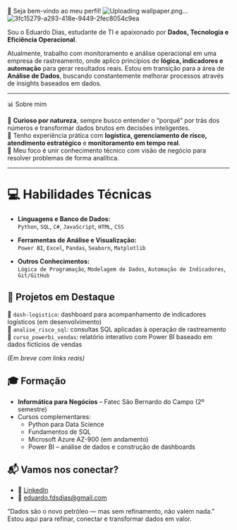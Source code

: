 👋 Seja bem-vindo ao meu perfil!
![Uploading wallpaper.png…]()
![3fc15279-a293-418e-9449-2fec8054c9ea](https://github.com/user-attachments/assets/4e522383-5b72-47d0-924b-45da2f4ebc1c)

Sou o Eduardo Dias, estudante de TI e apaixonado por **Dados, Tecnologia e Eficiência Operacional**.

Atualmente, trabalho com monitoramento e análise operacional em uma empresa de rastreamento, onde aplico princípios de **lógica, indicadores e automação** para gerar resultados reais. Estou em transição para a área de **Análise de Dados**, buscando constantemente melhorar processos através de insights baseados em dados.

---

 📊 Sobre mim

🔎 **Curioso por natureza**, sempre busco entender o “porquê” por trás dos números e transformar dados brutos em decisões inteligentes.  
💼 Tenho experiência prática com **logística, gerenciamento de risco, atendimento estratégico** e **monitoramento em tempo real**.  
🎯 Meu foco é unir conhecimento técnico com visão de negócio para resolver problemas de forma analítica.

---

# 💻 Habilidades Técnicas

- **Linguagens e Banco de Dados:**  
  `Python`, `SQL`, `C#`, `JavaScript`, `HTML`, `CSS`

- **Ferramentas de Análise e Visualização:**  
  `Power BI`, `Excel`, `Pandas`, `Seaborn`, `Matplotlib`

- **Outros Conhecimentos:**  
  `Lógica de Programação`, `Modelagem de Dados`, `Automação de Indicadores`, `Git/GitHub`


## 📁 Projetos em Destaque

🔹 `dash-logistico`: dashboard para acompanhamento de indicadores logísticos (em desenvolvimento)  
🔹 `analise_risco_sql`: consultas SQL aplicadas à operação de rastreamento  
🔹 `curso_powerbi_vendas`: relatório interativo com Power BI baseado em dados fictícios de vendas

*(Em breve com links reais)*



## 🎓 Formação

- **Informática para Negócios** – Fatec São Bernardo do Campo (2º semestre)
- Cursos complementares:  
  - Python para Data Science  
  - Fundamentos de SQL  
  - Microsoft Azure AZ-900 (em andamento)  
  - Power BI – análise de dados e construção de dashboards


## 📬 Vamos nos conectar?

- 💼 [LinkedIn](https://www.linkedin.com/in/eduardodiasds/)
- 📧 eduardo.fdsdias@gmail.com


 “Dados são o novo petróleo — mas sem refinamento, não valem nada.”  
Estou aqui para refinar, conectar e transformar dados em valor.
